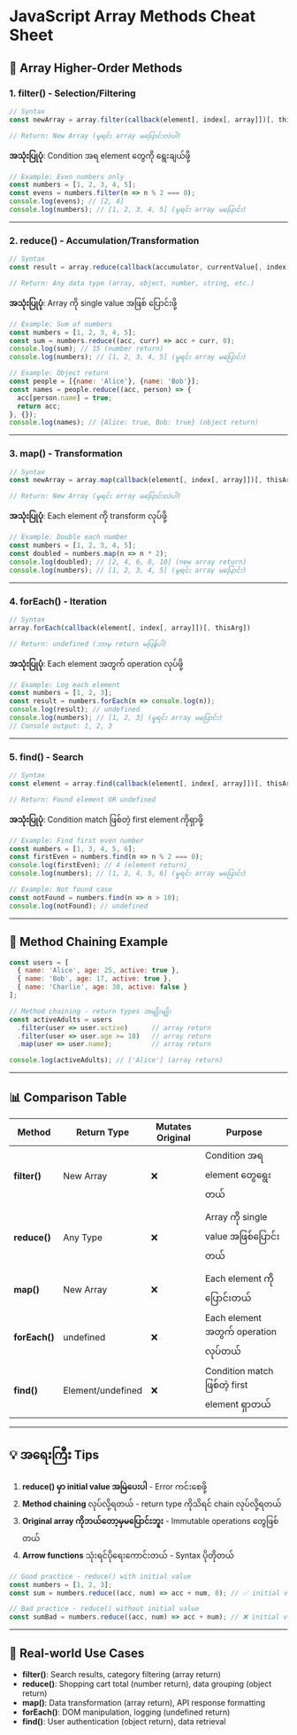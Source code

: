 # JavaScript Array Methods Cheat Sheet

## 📌 Array Higher-Order Methods

### 1. filter() - Selection/Filtering
```javascript
// Syntax
const newArray = array.filter(callback(element[, index[, array]])[, thisArg])

// Return: New Array (မူရင်း array မပြောင်းလဲပါ)
```
**အသုံးပြုပုံ**: Condition အရ element တွေကို ရွေးချယ်ဖို့

```javascript
// Example: Even numbers only
const numbers = [1, 2, 3, 4, 5];
const evens = numbers.filter(n => n % 2 === 0);
console.log(evens); // [2, 4]
console.log(numbers); // [1, 2, 3, 4, 5] (မူရင်း array မပြောင်း)
```

---

### 2. reduce() - Accumulation/Transformation
```javascript
// Syntax
const result = array.reduce(callback(accumulator, currentValue[, index[, array]])[, initialValue])

// Return: Any data type (array, object, number, string, etc.)
```
**အသုံးပြုပုံ**: Array ကို single value အဖြစ် ပြောင်းဖို့

```javascript
// Example: Sum of numbers
const numbers = [1, 2, 3, 4, 5];
const sum = numbers.reduce((acc, curr) => acc + curr, 0);
console.log(sum); // 15 (number return)
console.log(numbers); // [1, 2, 3, 4, 5] (မူရင်း array မပြောင်း)

// Example: Object return
const people = [{name: 'Alice'}, {name: 'Bob'}];
const names = people.reduce((acc, person) => {
  acc[person.name] = true;
  return acc;
}, {});
console.log(names); // {Alice: true, Bob: true} (object return)
```

---

### 3. map() - Transformation
```javascript
// Syntax
const newArray = array.map(callback(element[, index[, array]])[, thisArg])

// Return: New Array (မူရင်း array မပြောင်းလဲပါ)
```
**အသုံးပြုပုံ**: Each element ကို transform လုပ်ဖို့

```javascript
// Example: Double each number
const numbers = [1, 2, 3, 4, 5];
const doubled = numbers.map(n => n * 2);
console.log(doubled); // [2, 4, 6, 8, 10] (new array return)
console.log(numbers); // [1, 2, 3, 4, 5] (မူရင်း array မပြောင်း)
```

---

### 4. forEach() - Iteration
```javascript
// Syntax
array.forEach(callback(element[, index[, array]])[, thisArg])

// Return: undefined (ဘာမှ return မပြန်ပါ)
```
**အသုံးပြုပုံ**: Each element အတွက် operation လုပ်ဖို့

```javascript
// Example: Log each element
const numbers = [1, 2, 3];
const result = numbers.forEach(n => console.log(n));
console.log(result); // undefined
console.log(numbers); // [1, 2, 3] (မူရင်း array မပြောင်း)
// Console output: 1, 2, 3
```

---

### 5. find() - Search
```javascript
// Syntax
const element = array.find(callback(element[, index[, array]])[, thisArg])

// Return: Found element OR undefined
```
**အသုံးပြုပုံ**: Condition match ဖြစ်တဲ့ first element ကိုရှာဖို့

```javascript
// Example: Find first even number
const numbers = [1, 3, 4, 5, 6];
const firstEven = numbers.find(n => n % 2 === 0);
console.log(firstEven); // 4 (element return)
console.log(numbers); // [1, 3, 4, 5, 6] (မူရင်း array မပြောင်း)

// Example: Not found case
const notFound = numbers.find(n => n > 10);
console.log(notFound); // undefined
```

---

## 🔄 Method Chaining Example
```javascript
const users = [
  { name: 'Alice', age: 25, active: true },
  { name: 'Bob', age: 17, active: true },
  { name: 'Charlie', age: 30, active: false }
];

// Method chaining - return types အမျိုးမျိုး
const activeAdults = users
  .filter(user => user.active)      // array return
  .filter(user => user.age >= 18)   // array return
  .map(user => user.name);          // array return

console.log(activeAdults); // ['Alice'] (array return)
```

---

## 📊 Comparison Table

| Method | Return Type | Mutates Original | Purpose |
|--------|-------------|------------------|---------|
| **filter()** | New Array | ❌ | Condition အရ element တွေရွေးတယ် |
| **reduce()** | Any Type | ❌ | Array ကို single value အဖြစ်ပြောင်းတယ် |
| **map()** | New Array | ❌ | Each element ကိုပြောင်းတယ် |
| **forEach()** | undefined | ❌ | Each element အတွက် operation လုပ်တယ် |
| **find()** | Element/undefined | ❌ | Condition match ဖြစ်တဲ့ first element ရှာတယ် |

---

## 💡 အရေးကြီး Tips
1. **reduce() မှာ initial value အမြဲပေးပါ** - Error ကင်းစေဖို့
2. **Method chaining** လုပ်လို့ရတယ် - return type ကိုသိရင် chain လုပ်လို့ရတယ်
3. **Original array ကိုဘယ်တော့မှမပြောင်းဘူး** - Immutable operations တွေဖြစ်တယ်
4. **Arrow functions** သုံးရင်ပိုရေးကောင်းတယ် - Syntax ပိုတိုတယ်

```javascript
// Good practice - reduce() with initial value
const numbers = [1, 2, 3];
const sum = numbers.reduce((acc, num) => acc + num, 0); // ✅ initial value ပေးထား

// Bad practice - reduce() without initial value
const sumBad = numbers.reduce((acc, num) => acc + num); // ❌ initial value မပေးထား
```

---

## 🚀 Real-world Use Cases
- **filter()**: Search results, category filtering (array return)
- **reduce()**: Shopping cart total (number return), data grouping (object return)
- **map()**: Data transformation (array return), API response formatting
- **forEach()**: DOM manipulation, logging (undefined return)
- **find()**: User authentication (object return), data retrieval
